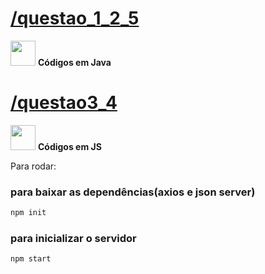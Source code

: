 # [/questao_1_2_5](https://github.com/leojunji/targetQuestoes/tree/main/questao_1_2_5) 

<img loading="lazy" src="https://cdn.jsdelivr.net/gh/devicons/devicon/icons/java/java-original.svg" width="40" height="40"/> **Códigos em Java**

# [/questao3_4](https://github.com/leojunji/targetQuestoes/tree/main/questao3_4)  

<img loading="lazy" src="https://cdn.jsdelivr.net/gh/devicons/devicon@latest/icons/javascript/javascript-original.svg" width="40" height="40"/> **Códigos em JS**

Para rodar:

### para baixar as dependências(axios e json server)
```bash
npm init
```

### para inicializar o servidor
```bash
npm start
```
